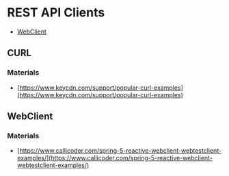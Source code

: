 # REST API Clients
* [WebClient](#webClient)

## CURL
### Materials
* [https://www.keycdn.com/support/popular-curl-examples](https://www.keycdn.com/support/popular-curl-examples)

## WebClient
### Materials
* [https://www.callicoder.com/spring-5-reactive-webclient-webtestclient-examples/](https://www.callicoder.com/spring-5-reactive-webclient-webtestclient-examples/)